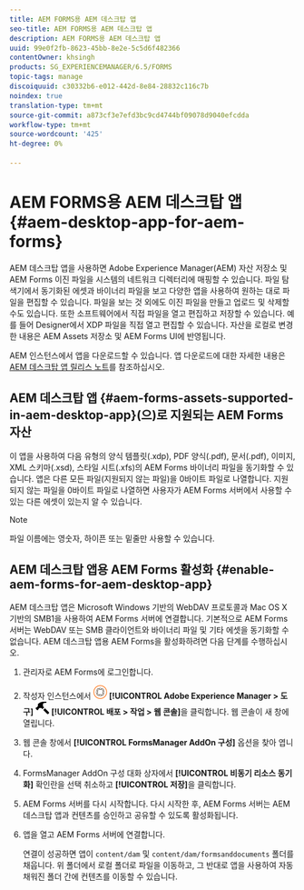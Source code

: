 ```yaml
---
title: AEM FORMS용 AEM 데스크탑 앱
seo-title: AEM FORMS용 AEM 데스크탑 앱
description: AEM FORMS용 AEM 데스크탑 앱
uuid: 99e0f2fb-8623-45bb-8e2e-5c5d6f482366
contentOwner: khsingh
products: SG_EXPERIENCEMANAGER/6.5/FORMS
topic-tags: manage
discoiquuid: c30332b6-e012-442d-8e84-28832c116c7b
noindex: true
translation-type: tm+mt
source-git-commit: a873cf3e7efd3bc9cd4744bf09078d9040efcdda
workflow-type: tm+mt
source-wordcount: '425'
ht-degree: 0%

---
```



# AEM FORMS용 AEM 데스크탑 앱 {#aem-desktop-app-for-aem-forms}

AEM 데스크탑 앱을 사용하면 Adobe Experience Manager(AEM) 자산 저장소 및 AEM Forms 이진 파일을 시스템의 네트워크 디렉터리에 매핑할 수 있습니다. 파일 탐색기에서 동기화된 에셋과 바이너리 파일을 보고 다양한 앱을 사용하여 원하는 대로 파일을 편집할 수 있습니다. 파일을 보는 것 외에도 이진 파일을 만들고 업로드 및 삭제할 수도 있습니다. 또한 소프트웨어에서 직접 파일을 열고 편집하고 저장할 수 있습니다. 예를 들어 Designer에서 XDP 파일을 직접 열고 편집할 수 있습니다. 자산을 로컬로 변경한 내용은 AEM Assets 저장소 및 AEM Forms UI에 반영됩니다.

AEM 인스턴스에서 앱을 다운로드할 수 있습니다. 앱 다운로드에 대한 자세한 내용은 [AEM 데스크탑 앱 릴리스 노트](https://helpx.adobe.com/experience-manager/desktop-app/release-notes.html)를 참조하십시오.

## AEM 데스크탑 앱 {#aem-forms-assets-supported-in-aem-desktop-app}(으)로 지원되는 AEM Forms 자산

이 앱을 사용하여 다음 유형의 양식 템플릿(.xdp), PDF 양식(.pdf), 문서(.pdf), 이미지, XML 스키마(.xsd), 스타일 시트(.xfs)의 AEM Forms 바이너리 파일을 동기화할 수 있습니다. 앱은 다른 모든 파일(지원되지 않는 파일)을 0바이트 파일로 나열합니다. 지원되지 않는 파일을 0바이트 파일로 나열하면 사용자가 AEM Forms 서버에서 사용할 수 있는 다른 에셋이 있는지 알 수 있습니다.

>[!NOTE]
>
>파일 이름에는 영숫자, 하이픈 또는 밑줄만 사용할 수 있습니다.

## AEM 데스크탑 앱용 AEM Forms 활성화 {#enable-aem-forms-for-aem-desktop-app}

AEM 데스크탑 앱은 Microsoft Windows 기반의 WebDAV 프로토콜과 Mac OS X 기반의 SMB1을 사용하여 AEM Forms 서버에 연결합니다. 기본적으로 AEM Forms 서버는 WebDAV 또는 SMB 클라이언트와 바이너리 파일 및 기타 에셋을 동기화할 수 없습니다. AEM 데스크탑 앱용 AEM Forms을 활성화하려면 다음 단계를 수행하십시오.

1. 관리자로 AEM Forms에 로그인합니다.
1. 작성자 인스턴스에서 ![adobeexperiencemanager](assets/adobeexperiencemanager.png) **[!UICONTROL Adobe Experience Manager > 도구]** ![ 망치](assets/hammer.png) **[!UICONTROL 배포 > 작업 > 웹 콘솔]**&#x200B;을 클릭합니다. 웹 콘솔이 새 창에 열립니다.
1. 웹 콘솔 창에서 **[!UICONTROL FormsManager AddOn 구성]** 옵션을 찾아 엽니다.
1. FormsManager AddOn 구성 대화 상자에서 **[!UICONTROL 비동기 리소스 동기화]** 확인란을 선택 취소하고 **[!UICONTROL 저장]**&#x200B;을 클릭합니다.
1. AEM Forms 서버를 다시 시작합니다. 다시 시작한 후, AEM Forms 서버는 AEM 데스크탑 앱과 컨텐츠를 승인하고 공유할 수 있도록 활성화됩니다.
1. 앱을 열고 AEM Forms 서버에 연결합니다.

   연결이 성공하면 앱이 `content/dam` 및 `content/dam/formsanddocuments` 폴더를 채웁니다. 위 폴더에서 로컬 폴더로 파일을 이동하고, 그 반대로 앱을 사용하여 자동 채워진 폴더 간에 컨텐츠를 이동할 수 있습니다.


